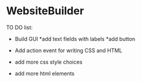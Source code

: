 # WebsiteBuilder
TO DO list:

* Build GUI
  *add text fields with labels
  *add button

* Add action event for writing CSS and HTML
* add more css style choices
* add more html elements

